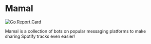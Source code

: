 # Mamal

[![Go Report Card](https://goreportcard.com/badge/github.com/koskalak/mamal?style=flat-square)](https://goreportcard.com/report/github.com/koskalak/mamal)

Mamal is a collection of bots on popular messaging platforms to make sharing Spotify tracks even easier!
